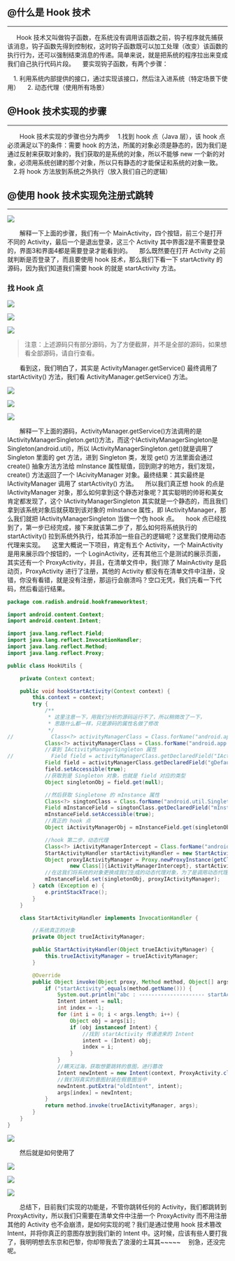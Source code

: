 ## @什么是 Hook 技术

------

  Hook 技术又叫做钩子函数，在系统没有调用该函数之前，钩子程序就先捕获该消息，钩子函数先得到控制权，这时钩子函数既可以加工处理（改变）该函数的执行行为，还可以强制结束消息的传递。简单来说，就是把系统的程序拉出来变成我们自己执行代码片段。
  要实现钩子函数，有两个步骤：

    1. 利用系统内部提供的接口，通过实现该接口，然后注入进系统（特定场景下使用）
    2. 动态代理（使用所有场景）



## @Hook 技术实现的步骤

------

  Hook 技术实现的步骤也分为两步
  1.找到 hook 点（Java 层），该 hook 点必须满足以下的条件：需要 hook 的方法，所属的对象必须是静态的，因为我们是通过反射来获取对象的，我们获取的是系统的对象，所以不能够 new 一个新的对象，必须用系统创建的那个对象，所以只有静态的才能保证和系统的对象一致。
  2.将 hook 方法放到系统之外执行（放入我们自己的逻辑）



## @使用 hook 技术实现免注册式跳转

------

<img src="../img/1.webp"></img>

  解释一下上面的步骤，我们有一个 MainActivity，四个按钮，前三个是打开不同的 Activity，最后一个是退出登录，这三个 Activity 其中界面2是不需要登录的，界面3和界面4都是需要登录才能看到的。
  那么既然要在打开 Activity 之前就判断是否登录了，而且要使用 hook 技术，那么我们下看一下 startActivity 的源码，因为我们知道我们需要 hook 的就是 startActivity 方法。

### 找 Hook 点

<img src="../img/2.webp"></img>

<img src="../img/3.webp"></img>

<img src="../img/4.webp"></img>

> 注意：上述源码只有部分源码，为了方便截屏，并不是全部的源码，如果想看全部源码，请自行查看。

  看到这，我们明白了，其实是 ActivityManager.getService() 最终调用了 startActivity() 方法，我们看 ActivityManager.getService() 方法。

<img src="../img/5.webp"></img>

<img src="../img/6.webp"></img>

<img src="../img/7.webp"></img>

  解释一下上面的源码，ActivityManager.getService()方法调用的是 IActivityManagerSingleton.get()方法，而这个IActivityManagerSingleton是 Singleton(android.util)，所以 IActivityManagerSingleton.get()就是调用了 Singleton 里面的 get 方法，进到 Singleton 类，发现 get() 方法里面会通过 create() 抽象方法方法给 mInstance 属性赋值，回到刚才的地方，我们发现，create() 方法返回了一个 IAcivityManager 对象。最终结果：其实最终是 IActivityManager 调用了 startActivity() 方法。
  所以我们真正想 hook 的点是 IActivityManager 对象，那么如何拿到这个静态对象呢？其实聪明的帅哥和美女肯定都发现了，这个 IActivityManagerSingleton 其实就是一个静态的，而且我们拿到该系统对象后就获取到该对象的 mInstance 属性，即 IActivityManager，那么我们就把 IActivityManagerSingleton 当做一个伪 hook 点。
  hook 点已经找到了，第一步已经完成，接下来就该第二步了，那么如何将系统执行的 startActivity() 拉到系统外执行，给其添加一些自己的逻辑呢？这里我们使用动态代理来实现。
  这里大概说一下项目，肯定有五个 Activity，一个 MainActivity 是用来展示四个按钮的，一个 LoginActivity，还有其他三个是测试的展示页面，其实还有一个 ProxyActivity，并且，在清单文件中，我们除了 MainActivity 是启动页，ProxyActivity 进行了注册，其他的 Activity 都没有在清单文件中注册，没错，你没有看错，就是没有注册，那运行会崩溃吗？空口无凭，我们先看一下代码，然后看运行结果。

```java
package com.radish.android.hookframeworktest;

import android.content.Context;
import android.content.Intent;

import java.lang.reflect.Field;
import java.lang.reflect.InvocationHandler;
import java.lang.reflect.Method;
import java.lang.reflect.Proxy;

public class HookUtils {

    private Context context;

    public void hookStartActivity(Context context) {
        this.context = context;
        try {
            /**
             * 这里注意一下，用我们分析的源码运行不了，所以稍微改了一下，
             * 思路什么都一样，只是源码的属性名做了修改
             */
//            Class<?> activityManagerClass = Class.forName("android.app.ActivityManager");
            Class<?> activityManagerClass = Class.forName("android.app.ActivityManagerNative");
            //拿到 IActivityManagerSingleton 属性
//            Field field = activityManagerClass.getDeclaredField("IActivityManagerSingleton");
            Field field = activityManagerClass.getDeclaredField("gDefault");
            field.setAccessible(true);
            //获取到是 Singleton 对象，也就是 field 对应的类型
            Object singletonObj = field.get(null);

            //然后获取 Singletone 的 mInstance 属性
            Class<?> singtonClass = Class.forName("android.util.Singleton");
            Field mInstanceField = singtonClass.getDeclaredField("mInstance");
            mInstanceField.setAccessible(true);
            //真正的 hook 点
            Object iActivityManagerObj = mInstanceField.get(singletonObj);

            //hook 第二步，动态代理
            Class<?> iActivityManagerIntercept = Class.forName("android.app.IActivityManager");
            StartActivityHandler startActivityHandler = new StartActivityHandler(iActivityManagerObj);
            Object proxyIActivityManager = Proxy.newProxyInstance(getClass().getClassLoader(),
                    new Class[]{iActivityManagerIntercept}, startActivityHandler);
            //在这我们将系统的对象更换成我们生成的动态代理对象，为了是调用动态代理的 invoke 方法，不更换不执行
            mInstanceField.set(singletonObj, proxyIActivityManager);
        } catch (Exception e) {
            e.printStackTrace();
        }
    }

    class StartActivityHandler implements InvocationHandler {

        //系统真正的对象
        private Object trueIActivityManager;

        public StartActivityHandler(Object trueIActivityManager) {
            this.trueIActivityManager = trueIActivityManager;
        }

        @Override
        public Object invoke(Object proxy, Method method, Object[] args) throws Throwable {
            if ("startActivity".equals(method.getName())) {
                System.out.println("abc : --------------------- startActivity ---------------------");
                Intent intent = null;
                int index = -1;
                for (int i = 0; i < args.length; i++) {
                    Object obj = args[i];
                    if (obj instanceof Intent) {
                        //找到 startActivity 传递进来的 Intent
                        intent = (Intent) obj;
                        index = i;
                    }
                }
                //瞒天过海，获取想要跳转的意图，进行篡改
                Intent newIntent = new Intent(context, ProxyActivity.class);
                //我们将真实的意图封装在假意图当中
                newIntent.putExtra("oldIntent", intent);
                args[index] = newIntent;
            }
            return method.invoke(trueIActivityManager, args);
        }
    }
}
```

<img src="../img/8.webp"></img>

  然后就是如何使用了

<img src="../img/9.webp"></img>

<img src="../img/10.webp"></img>

<img src="../img/11.webp"></img>

  总结下，目前我们实现的功能是，不管你跳转任何的 Activity，我们都跳转到 ProxyActivity，所以我们只需要在清单文件中注册一个 ProxyActivity 而不用注册其他的 Activity 也不会崩溃，是如何实现的呢？我们是通过使用 hook 技术篡改 Intent，并将你真正的意图存放到我们新的 Intent 中。这时候，应该有些人要打我了，我明明想去东京和巴黎，你却带我去了浪漫的土耳其~~~~~
  别急，还没完呢。

